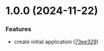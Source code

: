 # 1.0.0 (2024-11-22)


### Features

* create initial application ([73ee329](https://github.com/m4s-b3n/dotnet-sample/commit/73ee32932c99274bf409c6efcaa7bd5e47d4ee95))
